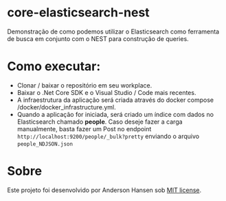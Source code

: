# core-elasticsearch-nest
Demonstração de como podemos utilizar o Elasticsearch como ferramenta de busca em conjunto com o NEST para construção de queries.

# Como executar:
- Clonar / baixar o repositório em seu workplace.
- Baixar o .Net Core SDK e o Visual Studio / Code mais recentes.
- A infraestrutura da aplicação será criada através do docker compose /docker/docker_infrastructure.yml.
- Quando a aplicação for iniciada, será criado um índice com dados no Elasticsearch chamado **people**. Caso deseje fazer a carga manualmente, basta fazer um Post no endpoint `http://localhost:9200/people/_bulk?pretty` enviando o arquivo `people_NDJSON.json`

# Sobre
Este projeto foi desenvolvido por Anderson Hansen sob [MIT license](LICENSE).